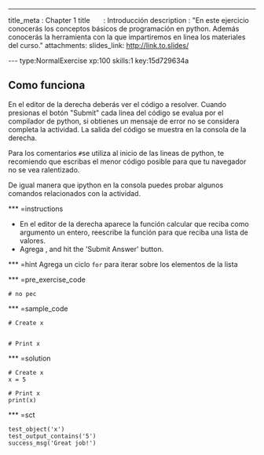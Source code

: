 --- 
title_meta  : Chapter 1
title       : Introducción
description : "En este ejercicio conocerás los conceptos básicos de programación en python. Además conocerás la herramienta con la que impartiremos en linea los materiales del curso."
attachments:
  slides_link: http://link.to.slides/

--- type:NormalExercise xp:100 skills:1 key:15d729634a
## Como funciona

En el editor de la derecha deberás ver el código a resolver. Cuando presionas el botón "Submit" cada linea del código se evalua por el compilador de python, si obtienes un mensaje de error no se considera completa la actividad. La salida del código se muestra en la consola de la derecha.

Para los comentarios `#`se utiliza al inicio de las lineas de python, te recomiendo que escribas el menor código posible para que tu navegador no se vea ralentizado.

De igual manera que ipython en la consola puedes probar algunos comandos relacionados con la actividad.


*** =instructions
- En el editor de la derecha aparece la función calcular que reciba como argumento un entero, reescribe la función para que reciba una lista de valores.
- Agrega , and hit the 'Submit Answer' button.

*** =hint
Agrega un ciclo `for` para iterar sobre los elementos de la lista

*** =pre_exercise_code

```{python}
# no pec
```

*** =sample_code
```{python}
# Create x


# Print x

```

*** =solution
```{python}
# Create x
x = 5

# Print x
print(x)
```

*** =sct
```{python}
test_object('x')
test_output_contains('5')
success_msg('Great job!')
```